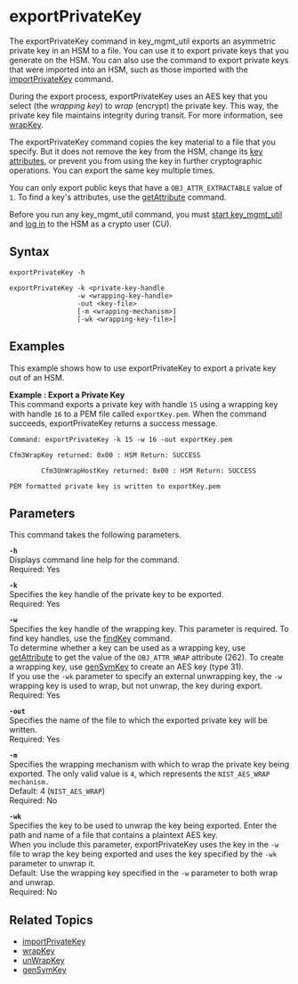 # exportPrivateKey<a name="key_mgmt_util-exportPrivateKey"></a>

The exportPrivateKey command in key\_mgmt\_util exports an asymmetric private key in an HSM to a file\. You can use it to export private keys that you generate on the HSM\. You can also use the command to export private keys that were imported into an HSM, such as those imported with the [importPrivateKey](key_mgmt_util-importPrivateKey.md) command\.

During the export process, exportPrivateKey uses an AES key that you select \(the *wrapping key*\) to *wrap* \(encrypt\) the private key\. This way, the private key file maintains integrity during transit\. For more information, see [wrapKey](key_mgmt_util-wrapKey.md)\.

The exportPrivateKey command copies the key material to a file that you specify\. But it does not remove the key from the HSM, change its [key attributes](key-attribute-table.md), or prevent you from using the key in further cryptographic operations\. You can export the same key multiple times\.

You can only export public keys that have a `OBJ_ATTR_EXTRACTABLE` value of `1`\. To find a key's attributes, use the [getAttribute](key_mgmt_util-getAttribute.md) command\.

Before you run any key\_mgmt\_util command, you must [start key\_mgmt\_util](key_mgmt_util-getting-started.md#key_mgmt_util-start) and [log in](key_mgmt_util-getting-started.md#key_mgmt_util-log-in) to the HSM as a crypto user \(CU\)\.

## Syntax<a name="exportPrivateKey-syntax"></a>

```
exportPrivateKey -h

exportPrivateKey -k <private-key-handle
                 -w <wrapping-key-handle>
                 -out <key-file>
                 [-m <wrapping-mechanism>]
                 [-wk <wrapping-key-file>]
```

## Examples<a name="exportPrivateKey-examples"></a>

This example shows how to use exportPrivateKey to export a private key out of an HSM\.

**Example : Export a Private Key**  
This command exports a private key with handle `15` using a wrapping key with handle `16` to a PEM file called `exportKey.pem`\. When the command succeeds, exportPrivateKey returns a success message\.  

```
Command: exportPrivateKey -k 15 -w 16 -out exportKey.pem

Cfm3WrapKey returned: 0x00 : HSM Return: SUCCESS

        Cfm3UnWrapHostKey returned: 0x00 : HSM Return: SUCCESS

PEM formatted private key is written to exportKey.pem
```

## Parameters<a name="exportPrivateKey-parameters"></a>

This command takes the following parameters\.

**`-h`**  
Displays command line help for the command\.  
Required: Yes

**`-k`**  
Specifies the key handle of the private key to be exported\.  
Required: Yes

**`-w`**  
Specifies the key handle of the wrapping key\. This parameter is required\. To find key handles, use the [findKey](key_mgmt_util-findKey.md) command\.  
To determine whether a key can be used as a wrapping key, use [getAttribute](key_mgmt_util-getAttribute.md) to get the value of the `OBJ_ATTR_WRAP` attribute \(262\)\. To create a wrapping key, use [genSymKey](key_mgmt_util-genSymKey.md) to create an AES key \(type 31\)\.  
If you use the `-wk` parameter to specify an external unwrapping key, the `-w` wrapping key is used to wrap, but not unwrap, the key during export\.  
Required: Yes

**`-out`**  
Specifies the name of the file to which the exported private key will be written\.  
Required: Yes

**`-m`**  
Specifies the wrapping mechanism with which to wrap the private key being exported\. The only valid value is `4`, which represents the `NIST_AES_WRAP mechanism.`  
Default: 4 \(`NIST_AES_WRAP`\)  
Required: No

**`-wk`**  
Specifies the key to be used to unwrap the key being exported\. Enter the path and name of a file that contains a plaintext AES key\.  
When you include this parameter, exportPrivateKey uses the key in the `-w` file to wrap the key being exported and uses the key specified by the `-wk` parameter to unwrap it\.  
Default: Use the wrapping key specified in the `-w` parameter to both wrap and unwrap\.  
Required: No

## Related Topics<a name="exportPrivateKey-seealso"></a>
+ [importPrivateKey](key_mgmt_util-importPrivateKey.md)
+ [wrapKey](key_mgmt_util-wrapKey.md)
+ [unWrapKey](key_mgmt_util-unwrapKey.md)
+ [genSymKey](key_mgmt_util-genSymKey.md)
